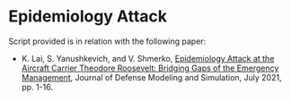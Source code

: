 # Epidemiology Attack

Script provided is in relation with the following paper:

- K. Lai, S. Yanushkevich, and V. Shmerko, [Epidemiology Attack at the Aircraft Carrier Theodore Roosevelt: Bridging Gaps of the Emergency Management](https://journals.sagepub.com/doi/10.1177/15485129211028659), Journal of Defense Modeling and Simulation, July 2021, pp. 1-16.